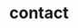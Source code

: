 ---
title: contact
type: landing

sections:
  - block: markdown
    content:
      title: contact
      text: |-
        <div style="text-align: justify;">
        If you have Question plz dm me

        - **이메일**: [j_haim4869@naver.com](mailto:j_haim4869@naver.com)
        - **전화번호**: 010-7412-7378
        - **주소**: 567 Baekje-daero, Jeonju-si, Jeollabuk-do
        </div>

        ## 위치

        <iframe src="https://www.google.com/maps/embed?pb=!1m18!1m12!1m3!1d3234.0891666013467!2d127.12734717580499!3d35.84681707253425!2m3!1f0!2f0!3f0!3m2!1i1024!2i768!4f13.1!3m3!1m2!1s0x35702334621b3bb9%3A0xd2ef0eee158844e1!2z7KCE67aB64yA7ZWZ6rWQIOyghOyjvOy6oO2NvOyKpA!5e0!3m2!1sko!2skr!4v1727333233629!5m2!1sko!2skr" width="100%" height="450" style="border:0;" allowfullscreen="" loading="lazy" referrerpolicy="no-referrer-when-downgrade"></iframe>
    design:
      columns: '1'
      spacing:
        padding: ['20px', '0', '20px', '0']
      css_class: fullscreen
---